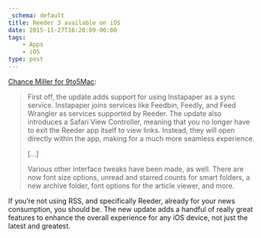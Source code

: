 ```yaml
---
_schema: default
title: Reeder 3 available on iOS
date: 2015-11-27T16:20:09-06:00
tags:
    - Apps
    - iOS
type: post
---
```

[Chance Miller for 9to5Mac](https://9to5mac.com/2015/11/24/reeder-3-ipad-pro-ios/):

> First off, the update adds support for using Instapaper as a sync service. Instapaper joins services like Feedbin, Feedly, and Feed Wrangler as services supported by Reeder. The update also introduces a Safari View Controller, meaning that you no longer have to exit the Reeder app itself to view links. Instead, they will open directly within the app, making for a much more seamless experience.
>
> \[…\]
>
> Various other interface tweaks have been made, as well. There are now font size options, unread and starred counts for smart folders, a new archive folder, font options for the article viewer, and more.

If you’re not using RSS, and specifically Reeder, already for your news consumption, you should be. The new update adds a handful of really great features to enhance the overall experience for any iOS device, not just the latest and greatest.